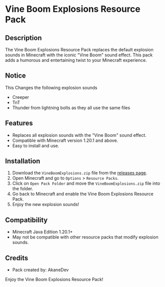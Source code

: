 # Vine Boom Explosions Resource Pack

## Description
The Vine Boom Explosions Resource Pack replaces the default explosion sounds in Minecraft with the iconic "Vine Boom" sound effect. This pack adds a humorous and entertaining twist to your Minecraft experience.

## Notice
This Changes the following explosion sounds
- Creeper
- TnT
- Thunder from lightning bolts
as they all use the same files

## Features
- Replaces all explosion sounds with the "Vine Boom" sound effect.
- Compatible with Minecraft version 1.20.1 and above.
- Easy to install and use.

## Installation
1. Download the `VineBoomExplosions.zip` file from the [releases page](https://github.com/AkaneDev/VineBoomExplosions/releases/download/v1.0.0/VineBoomExplosions.zip).
2. Open Minecraft and go to `Options` > `Resource Packs`.
3. Click on `Open Pack Folder` and move the `VineBoomExplosions.zip` file into the folder.
4. Go back to Minecraft and enable the Vine Boom Explosions Resource Pack.
5. Enjoy the new explosion sounds!

## Compatibility
- Minecraft Java Edition 1.20.1+
- May not be compatible with other resource packs that modify explosion sounds.

## Credits
- Pack created by: AkaneDev

Enjoy the Vine Boom Explosions Resource Pack!
